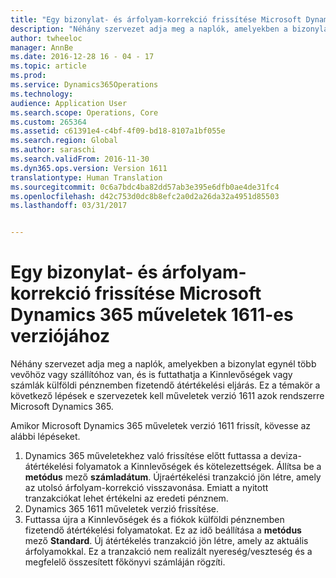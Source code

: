 ```yaml
---
title: "Egy bizonylat- és árfolyam-korrekció frissítése Microsoft Dynamics 365 műveletek 1611-es verziójához"
description: "Néhány szervezet adja meg a naplók, amelyekben a bizonylat egynél több vevőhöz vagy szállítóhoz van, és is futtathatja a Kinnlevőségek vagy számlák külföldi pénznemben fizetendő átértékelési eljárás. Ez a témakör a következő lépések e szervezetek kell műveletek verzió 1611 azok rendszerre Microsoft Dynamics 365."
author: twheeloc
manager: AnnBe
ms.date: 2016-12-28 16 - 04 - 17
ms.topic: article
ms.prod: 
ms.service: Dynamics365Operations
ms.technology: 
audience: Application User
ms.search.scope: Operations, Core
ms.custom: 265364
ms.assetid: c61391e4-c4bf-4f09-bd18-8107a1bf055e
ms.search.region: Global
ms.author: saraschi
ms.search.validFrom: 2016-11-30
ms.dyn365.ops.version: Version 1611
translationtype: Human Translation
ms.sourcegitcommit: 0c6a7bdc4ba82dd57ab3e395e6dfb0ae4de31fc4
ms.openlocfilehash: d42c753d0dc8b8efc2a0d2a26da32a4951d85503
ms.lasthandoff: 03/31/2017


---
```


# <a name="single-voucher-and-currency-revaluation-upgrade-for-microsoft-dynamics-365-for-operations-version-1611"></a>Egy bizonylat- és árfolyam-korrekció frissítése Microsoft Dynamics 365 műveletek 1611-es verziójához

Néhány szervezet adja meg a naplók, amelyekben a bizonylat egynél több vevőhöz vagy szállítóhoz van, és is futtathatja a Kinnlevőségek vagy számlák külföldi pénznemben fizetendő átértékelési eljárás. Ez a témakör a következő lépések e szervezetek kell műveletek verzió 1611 azok rendszerre Microsoft Dynamics 365.

Amikor Microsoft Dynamics 365 műveletek verzió 1611 frissít, kövesse az alábbi lépéseket.

1.  Dynamics 365 műveletekhez való frissítése előtt futtassa a deviza-átértékelési folyamatok a Kinnlevőségek és kötelezettségek. Állítsa be a **metódus** mező **számladátum**. Újraértékelési tranzakció jön létre, amely az utolsó árfolyam-korrekció visszavonása. Emiatt a nyitott tranzakciókat lehet értékelni az eredeti pénznem.
2.  Dynamics 365 1611 műveletek verzió frissítése.
3.  Futtassa újra a Kinnlevőségek és a fiókok külföldi pénznemben fizetendő átértékelési folyamatokat. Ez az idő beállítása a **metódus** mező **Standard**. Új átértékelés tranzakció jön létre, amely az aktuális árfolyamokkal. Ez a tranzakció nem realizált nyereség/veszteség és a megfelelő összesített főkönyvi számláján rögzíti.



